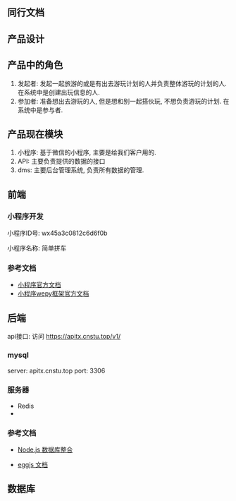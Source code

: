 ## 同行文档



## 产品设计



## 产品中的角色

1. 发起者: 发起一起旅游的或是有出去游玩计划的人并负责整体游玩的计划的人. 在系统中是创建出玩信息的人.
2. 参加者: 准备想出去游玩的人, 但是想和别一起搭伙玩, 不想负责游玩的计划. 在系统中是参与者.


## 产品现在模块

1. 小程序: 基于微信的小程序, 主要是给我们客户用的.
2. API: 主要负责提供的数据的接口
3. dms: 主要后台管理系统, 负责所有数据的管理.


## 前端

### 小程序开发

小程序ID号: wx45a3c0812c6d6f0b

小程序名称: 简单拼车



### 参考文档

* [小程序官方文档](https://developers.weixin.qq.com/miniprogram/dev/index.html?t=2018413)
* [小程序wepy框架官方文档](https://tencent.github.io/wepy/)



## 后端

api接口: 访问  https://apitx.cnstu.top/v1/


### mysql

server: apitx.cnstu.top  port: 3306





### 服务器

* Redis
* 


### 参考文档

* [Node.js 数据库整合](http://www.camintejs.com/)

* [eggjs 文档](https://eggjs.org/)



## 数据库

